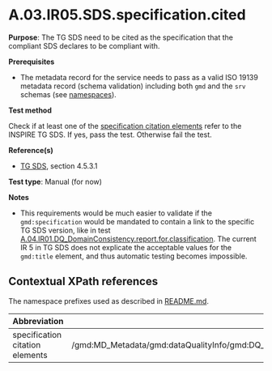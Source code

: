 # A.03.IR05.SDS.specification.cited

**Purpose**: The TG SDS need to be cited as the specification that the compliant SDS declares to be compliant with.

**Prerequisites**

* The metadata record for the service needs to pass as a valid ISO 19139 metadata record (schema validation) including both ```gmd``` and the ```srv``` schemas (see [namespaces](README.md#namespaces)).

**Test method**

Check if at least one of the [specification citation elements](#specification_citation) refer to the INSPIRE TG SDS. If yes, pass the test. Otherwise fail the test.

**Reference(s)**

* [TG SDS](README.md#ref_TG_SDS), section 4.5.3.1

**Test type**: Manual (for now)

**Notes**
* This requirements would be much easier to validate if the ```gmd:specification``` would be mandated to contain a link to the specific TG SDS version, like in test [A.04.IR01.DQ_DomainConsistency.report.for.classification](A.04.IR01.DQ_DomainConsistency.report.for.classification.md). The current IR 5 in TG SDS does not explicate the acceptable values for the ```gmd:title``` element, and thus automatic testing becomes impossible.

## Contextual XPath references

The namespace prefixes used as described in [README.md](README.md#namespaces).

Abbreviation                                               |  XPath expression
---------------------------------------------------------- | -------------------------------------------------------------------------
specification citation elements <a name="specification_citation"></a> | /gmd:MD_Metadata/gmd:dataQualityInfo/gmd:DQ_DataQuality/gmd:report/gmd:DQ_DomainConsistency/gmd:result/gmd:DQ_ConformanceResult/gmd:specification/gmd:CI_Citation/gmd:title/gco:CharacterString
